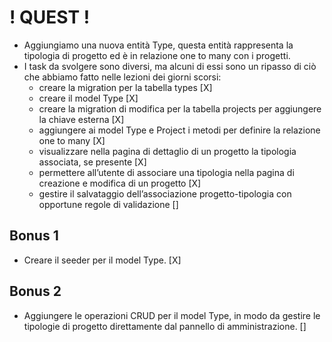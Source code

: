 # ! QUEST ! #

- Aggiungiamo una nuova entità Type, questa entità rappresenta la tipologia di progetto ed è in relazione one to many con i progetti.
- I task da svolgere sono diversi, ma alcuni di essi sono un ripasso di ciò che abbiamo fatto nelle lezioni dei giorni scorsi:
    - creare la migration per la tabella types [X]
    - creare il model Type [X]
    - creare la migration di modifica per la tabella projects per aggiungere la chiave esterna [X]
    - aggiungere ai model Type e Project i metodi per definire la relazione one to many [X]
    - visualizzare nella pagina di dettaglio di un progetto la tipologia associata, se presente [X]
    - permettere all’utente di associare una tipologia nella pagina di creazione e modifica di un progetto [X]
    - gestire il salvataggio dell’associazione progetto-tipologia con opportune regole di validazione []
## Bonus 1 ##

- Creare il seeder per il model Type. [X]

## Bonus 2 ##

- Aggiungere le operazioni CRUD per il model Type, in modo da gestire le tipologie di progetto direttamente dal pannello di amministrazione. []